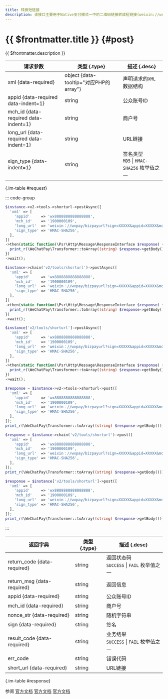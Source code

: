 ```yaml
---
title: 转换短链接
description: 该接口主要用于Native支付模式一中的二维码链接转成短链接(weixin://wxpay/s/XXXXXX)，减小二维码数据量，提升扫描速度和精确度。
---
```


# {{ $frontmatter.title }} {#post}

{{ $frontmatter.description }}

| 请求参数 | 类型 {.type} | 描述 {.desc}
| --- | --- | ---
| xml {data-required} | object {data-tooltip="对应PHP的array"} | 声明请求的`XML`数据结构
| appid {data-required data-indent=1} | string | 公众账号ID
| mch_id {data-required data-indent=1} | string | 商户号
| long_url {data-required data-indent=1} | string | URL链接
| sign_type {data-indent=1} | string | 签名类型<br/>`MD5` \| `HMAC-SHA256` 枚举值之一

{.im-table #request}

::: code-group

```php [异步纯链式]
$instance->v2->tools->shorturl->postAsync([
  'xml' => [
    'appid'     => 'wx8888888888888888',
    'mch_id'    => '1900000109',
    'long_url'  => 'weixin：//wxpay/bizpayurl?sign=XXXXX&appid=XXXXX&mch_id=XXXXX&product_id=XXXXXX&time_stamp=XXXXXX&nonce_str=XXXXX',
    'sign_type' => 'HMAC-SHA256',
  ],
])
->then(static function(\Psr\Http\Message\ResponseInterface $response) {
  print_r(\WeChatPay\Transformer::toArray((string) $response->getBody()));
})
->wait();
```

```php [异步声明式]
$instance->chain('v2/tools/shorturl')->postAsync([
  'xml' => [
    'appid'     => 'wx8888888888888888',
    'mch_id'    => '1900000109',
    'long_url'  => 'weixin：//wxpay/bizpayurl?sign=XXXXX&appid=XXXXX&mch_id=XXXXX&product_id=XXXXXX&time_stamp=XXXXXX&nonce_str=XXXXX',
    'sign_type' => 'HMAC-SHA256',
  ],
])
->then(static function(\Psr\Http\Message\ResponseInterface $response) {
  print_r(\WeChatPay\Transformer::toArray((string) $response->getBody()));
})
->wait();
```

```php [异步属性式]
$instance['v2/tools/shorturl']->postAsync([
  'xml' => [
    'appid'     => 'wx8888888888888888',
    'mch_id'    => '1900000109',
    'long_url'  => 'weixin：//wxpay/bizpayurl?sign=XXXXX&appid=XXXXX&mch_id=XXXXX&product_id=XXXXXX&time_stamp=XXXXXX&nonce_str=XXXXX',
    'sign_type' => 'HMAC-SHA256',
  ],
])
->then(static function(\Psr\Http\Message\ResponseInterface $response) {
  print_r(\WeChatPay\Transformer::toArray((string) $response->getBody()));
})
->wait();
```

```php [同步纯链式]
$response = $instance->v2->tools->shorturl->post([
  'xml' => [
    'appid'     => 'wx8888888888888888',
    'mch_id'    => '1900000109',
    'long_url'  => 'weixin：//wxpay/bizpayurl?sign=XXXXX&appid=XXXXX&mch_id=XXXXX&product_id=XXXXXX&time_stamp=XXXXXX&nonce_str=XXXXX',
    'sign_type' => 'HMAC-SHA256',
  ],
]);
print_r(\WeChatPay\Transformer::toArray((string) $response->getBody()));
```

```php [同步声明式]
$response = $instance->chain('v2/tools/shorturl')->post([
  'xml' => [
    'appid'     => 'wx8888888888888888',
    'mch_id'    => '1900000109',
    'long_url'  => 'weixin：//wxpay/bizpayurl?sign=XXXXX&appid=XXXXX&mch_id=XXXXX&product_id=XXXXXX&time_stamp=XXXXXX&nonce_str=XXXXX',
    'sign_type' => 'HMAC-SHA256',
  ],
]);
print_r(\WeChatPay\Transformer::toArray((string) $response->getBody()));
```

```php [同步属性式]
$response = $instance['v2/tools/shorturl']->post([
  'xml' => [
    'appid'     => 'wx8888888888888888',
    'mch_id'    => '1900000109',
    'long_url'  => 'weixin：//wxpay/bizpayurl?sign=XXXXX&appid=XXXXX&mch_id=XXXXX&product_id=XXXXXX&time_stamp=XXXXXX&nonce_str=XXXXX',
    'sign_type' => 'HMAC-SHA256',
  ],
]);
print_r(\WeChatPay\Transformer::toArray((string) $response->getBody()));
```

:::

| 返回字典 | 类型 {.type} | 描述 {.desc}
| --- | --- | ---
| return_code {data-required} | string | 返回状态码<br/>`SUCCESS` \| `FAIL` 枚举值之一
| return_msg {data-required} | string | 返回信息
| appid {data-required} | string | 公众账号ID
| mch_id {data-required} | string | 商户号
| nonce_str {data-required} | string | 随机字符串
| sign {data-required} | string | 签名
| result_code {data-required} | string | 业务结果<br/>`SUCCESS` \| `FAIL` 枚举值之一
| err_code | string | 错误代码
| short_url {data-required} | string | URL链接

{.im-table #response}

参阅 [官方文档](https://pay.weixin.qq.com/doc/v2/merchant/4011937195) [官方文档](https://pay.weixin.qq.com/doc/v2/partner/4011989264) [官方文档](https://pay.weixin.qq.com/doc/global/v2/zh/4013634974)
